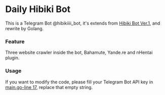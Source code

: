 # Daily Hibiki Bot
This is a Telegram Bot @hibikiiii_bot, it's extends from [Hibiki Bot Ver.1](https://github.com/hpcslag/daily-hibiki-bot), and rewrite by Golang.

### Feature
Three website crawler inside the bot, Bahamute, Yande.re and nHentai plugin.

### Usage
If you want to modify the code, please fill your Telegram Bot API key in [main.go-line 17](https://github.com/hpcslag/daily-hibiki-bot2/blob/master/main.go#L17), replace that empty string.

